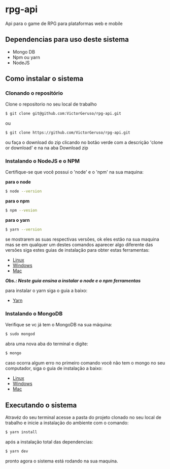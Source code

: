 # rpg-api
Api para o game de RPG para plataformas web e mobile

## Dependencias para uso deste sistema
* Mongo DB
* Npm ou yarn
* NodeJS

## Como instalar o sistema
### Clonando o repositório

Clone o repositorio no seu local de trabalho

```bash
$ git clone git@github.com:VictorGeruso/rpg-api.git
```

ou

```bash
$ git clone https://github.com/VictorGeruso/rpg-api.git
```

ou faça o download do zip clicando no botão verde com a descrição 'clone or download' e na na aba Download zip

### Instalando o NodeJS e o NPM
Certifique-se que você possui o 'node' e o 'npm' na sua maquina:

**para o node**
```bash
$ node --version
```
**para o npm**
```bash
$ npm --vesion
```

**para o yarn**
```bash
$ yarn --version
```

se mostrarem as suas respectivas versões, ok eles estão na sua maquina mas se em qualquer um destes comandos aparecer algo diferente das versões siga estes guias de instalação para obter estas ferramentas:

* [Linux](https://medium.com/collabcode/como-instalar-node-js-no-linux-corretamente-ubuntu-debian-elementary-os-729fb4c92f2d)
* [Windows](https://www.devmedia.com.br/como-instalar-o-node-js-npm-e-o-react-no-windows/40329)
* [Mac](http://blog.locaweb.com.br/geral/instalando-node-js-6-x-e-npm-no-mac-os-x-com-homebrew/)

***Obs.: Neste guia ensina a instalar o node e o npm ferramentas***

para instalar o yarn siga o guia a baixo:

* [Yarn](https://yarnpkg.com/pt-BR/docs/install#debian-stable)

### Instalando o MongoDB

Verifique se vc já tem o MongoDB na sua máquina:

```bash
$ sudo mongod
```
abra uma nova aba do terminal e digite:

```bash
$ mongo
```

caso ocorra algum erro no primeiro comando você não tem o mongo no seu computador, siga o guia de instalação a baixo:

* [Linux](https://www.digitalocean.com/community/tutorials/como-instalar-o-mongodb-no-ubuntu-16-04-pt)
* [Windows](https://medium.com/@NetoVieiraLeo/instalando-e-configurando-o-mongodb-no-windows-b1d4e1e58911)
* [Mac](https://www.oficinadanet.com.br/post/13367-instalando-mongodb-no-mac-os-x)

## Executando o sistema
Atravéz do seu terminal acesse a pasta do projeto clonado no seu local de trabalho e inicie a instalação do ambiente com o comando:

```bash
$ yarn install
```

após a instalação total das dependencias:

```bash
$ yarn dev
```

pronto agora o sistema está rodando na sua maquina.
